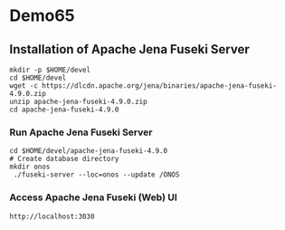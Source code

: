 # Demo65

## Installation of Apache Jena Fuseki Server
```
mkdir -p $HOME/devel
cd $HOME/devel
wget -c https://dlcdn.apache.org/jena/binaries/apache-jena-fuseki-4.9.0.zip
unzip apache-jena-fuseki-4.9.0.zip
cd apache-jena-fuseki-4.9.0
```

### Run Apache Jena Fuseki Server
```
cd $HOME/devel/apache-jena-fuseki-4.9.0
# Create database directory
mkdir onos
 ./fuseki-server --loc=onos --update /ONOS
```

### Access Apache Jena Fuseki (Web) UI
```
http://localhost:3030
```
